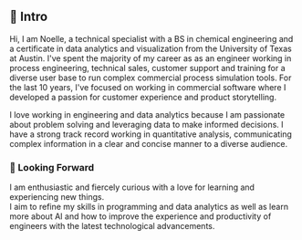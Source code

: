 ## 👋 Intro 
Hi, I am Noelle, a technical specialist with a BS in chemical engineering and a certificate in data analytics and visualization from the University of Texas at Austin.  I've spent the majority of my career as as an engineer working in process engineering, technical sales, customer support and training for a diverse user base to run complex commercial process simulation tools.  For the last 10 years, I've focused on working in commercial software where I developed a passion for customer experience and product storytelling.

I love working in engineering and data analytics because I am passionate about problem solving and leveraging data to make informed decisions. I have a strong track record working in quantitative analysis, communicating complex information in a clear and concise manner to a diverse audience.

### 👀 Looking Forward
I am enthusiastic and fiercely curious with a love for learning and experiencing new things.  
I aim to refine my skills in programming and data analytics as well as learn more about AI and how to improve the experience and productivity of engineers with the latest technological advancements.
